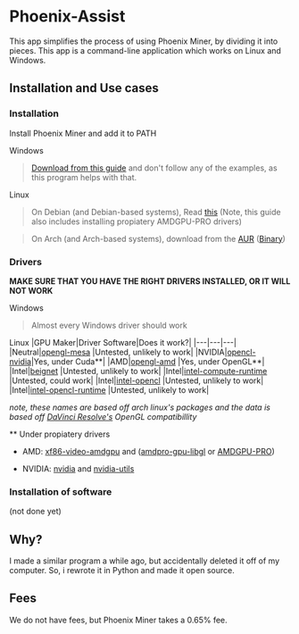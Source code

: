 # Phoenix-Assist
 This app simplifies the process of using Phoenix Miner, by dividing it into pieces. This app is a command-line application which works on Linux and Windows.
 
 ## Installation and Use cases
 
### Installation
 Install Phoenix Miner and add it to PATH
 
 Windows
 > [Download from this guide](https://phoenixminer.org/download/latest/) and don't follow any of the examples, as this program helps with that.
 
 Linux 
 > On Debian (and Debian-based systems), Read [this](https://github.com/ubden/Miner-Phoenixminer/blob/main/Linux-Ubuntu.md) (Note, this guide also includes installing propiatery AMDGPU-PRO drivers) 
 
 > On Arch (and Arch-based systems), download from the [AUR](https://aur.archlinux.org/packages/phoenixminer/) ([Binary](https://aur.archlinux.org/packages/phoenixminer-bin/))
### Drivers
**MAKE SURE THAT YOU HAVE THE RIGHT DRIVERS INSTALLED, OR IT WILL NOT WORK**

Windows
> Almost every Windows driver should work

Linux
|GPU Maker|Driver Software|Does it work?|
|---|---|---|
|Neutral|[opengl-mesa](https://archlinux.org/packages/extra/x86_64/opencl-mesa/) |Untested, unlikely to work|
|NVIDIA|[opencl-nvidia](https://archlinux.org/packages/extra/x86_64/opencl-nvidia/)|Yes, under Cuda**|
|AMD|[opengl-amd](https://aur.archlinux.org/packages/opencl-amd/) |Yes, under OpenGL**|
|Intel|[beignet](https://aur.archlinux.org/packages/beignet/) |Untested, unlikely to work|
|Intel|[intel-compute-runtime](https://archlinux.org/packages/?name=intel-compute-runtime) |Untested, could work|
|Intel|[intel-opencl](https://aur.archlinux.org/packages/intel-opencl/) |Untested, unlikely to work|
|Intel|[intel-opencl-runtime](https://aur.archlinux.org/packages/intel-opencl-runtime/) |Untested, unlikely to work|

*note, these names are based off arch linux's packages and the data is based off [DaVinci Resolve's](https://wiki.archlinux.org/title/DaVinci_Resolve#Installation) OpenGL compatibillity*
 
 ** Under propiatery drivers

 * AMD: [xf86-video-amdgpu](https://archlinux.org/packages/extra/x86_64/xf86-video-amdgpu/) and ([amdpro-gpu-libgl](https://aur.archlinux.org/packages/amdgpu-pro-libgl/) or [AMDGPU-PRO](https://aur.archlinux.org/pkgbase/amdgpu-pro-installer))

 * NVIDIA: [nvidia](https://archlinux.org/packages/extra/x86_64/nvidia/) and [nvidia-utils](https://archlinux.org/packages/extra/x86_64/nvidia-utils/)
 ### Installation of software
 (not done yet)

 ## Why?
 I made a similar program a while ago, but accidentally deleted it off of my computer. So, i rewrote it in Python and made it open source.

 ## Fees
 We do not have fees, but Phoenix Miner takes a 0.65% fee.
